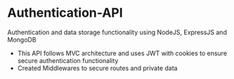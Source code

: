 # Authentication-API
Authentication and data storage functionality using NodeJS, ExpressJS and MongoDB 

- This API follows MVC architecture and uses JWT with cookies to ensure secure authentication functionality
- Created Middlewares to secure routes and private data
